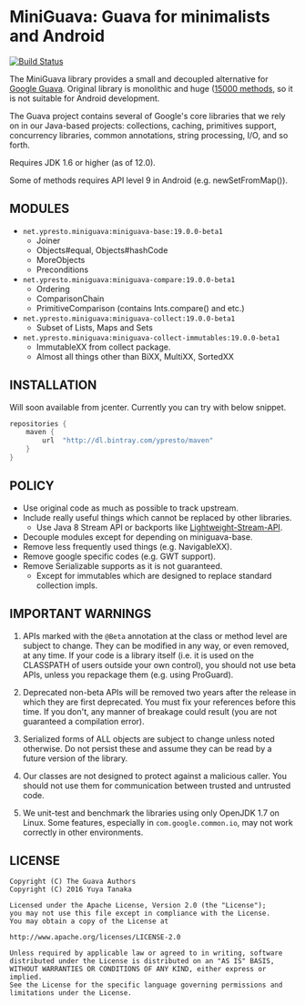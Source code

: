 MiniGuava: Guava for minimalists and Android
============================================

[![Build Status](https://travis-ci.org/yprsto/miniguava.svg?branch=master)](https://travis-ci.org/ypresto/miniguava)

The MiniGuava library provides a small and decoupled alternative for
[Google Guava](https://github.com/google/guava). Original library is monolithic
and huge ([15000 methods](http://www.methodscount.com/?lib=com.google.guava%3Aguava%3A19.0),
so it is not suitable for Android development.

The Guava project contains several of Google's core libraries that we rely on
in our Java-based projects: collections, caching, primitives support,
concurrency libraries, common annotations, string processing, I/O, and so forth.

Requires JDK 1.6 or higher (as of 12.0).

Some of methods requires API level 9 in Android (e.g. newSetFromMap()).

MODULES
-------

- `net.ypresto.miniguava:miniguava-base:19.0.0-beta1`
  - Joiner
  - Objects#equal, Objects#hashCode
  - MoreObjects
  - Preconditions
- `net.ypresto.miniguava:miniguava-compare:19.0.0-beta1`
  - Ordering
  - ComparisonChain
  - PrimitiveComparison (contains Ints.compare() and etc.)
- `net.ypresto.miniguava:miniguava-collect:19.0.0-beta1`
  - Subset of Lists, Maps and Sets
- `net.ypresto.miniguava:miniguava-collect-immutables:19.0.0-beta1`
  - ImmutableXX from collect package.
  - Almost all things other than BiXX, MultiXX, SortedXX

INSTALLATION
------------

Will soon available from jcenter.
Currently you can try with below snippet.

```groovy
repositories {
    maven {
        url  "http://dl.bintray.com/ypresto/maven"
    }
}
```

POLICY
------

- Use original code as much as possible to track upstream.
- Include really useful things which cannot be replaced by other libraries.
  - Use Java 8 Stream API or backports like [Lightweight-Stream-API](https://github.com/aNNiMON/Lightweight-Stream-API).
- Decouple modules except for depending on miniguava-base.
- Remove less frequently used things (e.g. NavigableXX).
- Remove google specific codes (e.g. GWT support).
- Remove Serializable supports as it is not guaranteed.
  - Except for immutables which are designed to replace standard collection impls.

IMPORTANT WARNINGS
------------------

1. APIs marked with the `@Beta` annotation at the class or method level
are subject to change. They can be modified in any way, or even
removed, at any time. If your code is a library itself (i.e. it is
used on the CLASSPATH of users outside your own control), you should
not use beta APIs, unless you repackage them (e.g. using ProGuard).

2. Deprecated non-beta APIs will be removed two years after the
release in which they are first deprecated. You must fix your
references before this time. If you don't, any manner of breakage
could result (you are not guaranteed a compilation error).

3. Serialized forms of ALL objects are subject to change unless noted
otherwise. Do not persist these and assume they can be read by a
future version of the library.

4. Our classes are not designed to protect against a malicious caller.
You should not use them for communication between trusted and
untrusted code.

5. We unit-test and benchmark the libraries using only OpenJDK 1.7 on
Linux. Some features, especially in `com.google.common.io`, may not work
correctly in other environments.

LICENSE
-------

```
Copyright (C) The Guava Authors
Copyright (C) 2016 Yuya Tanaka

Licensed under the Apache License, Version 2.0 (the "License");
you may not use this file except in compliance with the License.
You may obtain a copy of the License at

http://www.apache.org/licenses/LICENSE-2.0

Unless required by applicable law or agreed to in writing, software
distributed under the License is distributed on an "AS IS" BASIS,
WITHOUT WARRANTIES OR CONDITIONS OF ANY KIND, either express or implied.
See the License for the specific language governing permissions and
limitations under the License.
```
